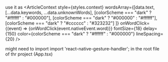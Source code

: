 use it as 
<ArticleContext 
    style={styles.context}
    wordsArray={[data.text, 
        [...data.keywords, ...data.unknownWords], 
        [colorScheme === "dark" ? "#ffffff" : "#000000"],
        [colorScheme === "dark" ? "#000000" : "#ffffff"],
        [colorScheme === "dark" ? "#cccccc" : "#323232"]
    ]}
    onWordClick={(event) => {onWordClick(event.nativeEvent.word)}}
    fontSize={18}
    delay={150}
    color={colorScheme === "dark" ? "#ffffff" : "#000000"}
    lineSpacing={20}
/>


might need to import import 'react-native-gesture-handler'; in the root file of thr project (App.tsx)